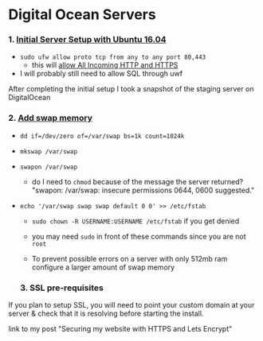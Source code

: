 # Digital Ocean Servers

### 1. [Initial Server Setup with Ubuntu 16.04](https://www.digitalocean.com/community/tutorials/initial-server-setup-with-ubuntu-16-04)

  * `sudo ufw allow proto tcp from any to any port 80,443`
    * this will [allow All Incoming HTTP and HTTPS](https://www.digitalocean.com/community/tutorials/ufw-essentials-common-firewall-rules-and-commands#allow-all-incoming-http-and-https)
  * I will probably still need to allow SQL through uwf

  After completing the initial setup I took a snapshot of the staging server on DigitalOcean

### 2. [Add swap memory](https://docs.ghost.org/docs/hosting#section-adding-swap-memory#section-adding-swap-memory)

* `dd if=/dev/zero of=/var/swap bs=1k count=1024k`
* `mkswap /var/swap`
* `swapon /var/swap`
  * do I need to `chmod` because of the message the server returned?  "swapon: /var/swap: insecure permissions 0644, 0600 suggested."

* `echo '/var/swap swap swap default 0 0' >> /etc/fstab`
  * `sudo chown -R USERNAME:USERNAME /etc/fstab` if you get denied

  * you may need `sudo` in front of these commands since you are not `root`
  * To prevent possible errors on a server with only 512mb ram configure a larger amount of swap memory

  ### 3. SSL pre-requisites
If you plan to setup SSL, you will need to point your custom domain at your server & check that it is resolving before starting the install.

link to my post "Securing my website with HTTPS and Lets Encrypt"